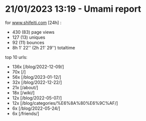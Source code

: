 # 21/01/2023 13:19 - Umami report
for www.shifeiti.com [24h] :

 - 430 (83) page views
 - 127 (13) uniques
 - 92 (11) bounces
 - 8h 1' 22'' (2h 21' 29'') totaltime


top 10 urls:
 - 136x [/blog/2022-12-09/]
 - 70x [/]
 - 56x [/blog/2023-01-12/]
 - 32x [/blog/2022-12-22/]
 - 21x [/about/]
 - 18x [/wiki/]
 - 12x [/blog/2022-05-07/]
 - 12x [/blog/categories/%E6%8A%80%E6%9C%AF/]
 - 6x [/blog/2022-05-24/]
 - 6x [/friends/]


